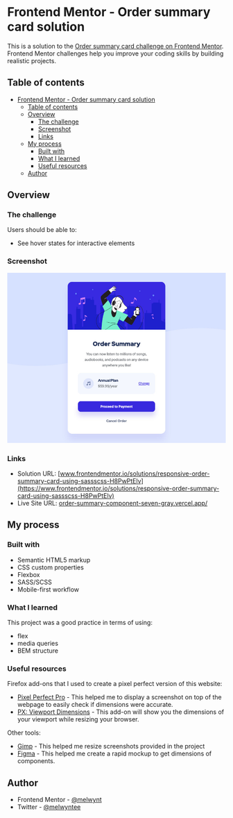 # Frontend Mentor - Order summary card solution

This is a solution to the [Order summary card challenge on Frontend Mentor](https://www.frontendmentor.io/solutions/responsive-order-summary-card-using-sassscss-H8PwPtElv).<br>
Frontend Mentor challenges help you improve your coding skills by building realistic projects. 

## Table of contents

- [Frontend Mentor - Order summary card solution](#frontend-mentor---order-summary-card-solution)
  - [Table of contents](#table-of-contents)
  - [Overview](#overview)
    - [The challenge](#the-challenge)
    - [Screenshot](#screenshot)
    - [Links](#links)
  - [My process](#my-process)
    - [Built with](#built-with)
    - [What I learned](#what-i-learned)
    - [Useful resources](#useful-resources)
  - [Author](#author)

## Overview

### The challenge

Users should be able to:

- See hover states for interactive elements

### Screenshot

![](./screenshot.jpg)

### Links

- Solution URL: [www.frontendmentor.io/solutions/responsive-order-summary-card-using-sassscss-H8PwPtElv](https://www.frontendmentor.io/solutions/responsive-order-summary-card-using-sassscss-H8PwPtElv)
- Live Site URL: [order-summary-component-seven-gray.vercel.app/](https://order-summary-component-seven-gray.vercel.app/)

## My process

### Built with

- Semantic HTML5 markup
- CSS custom properties
- Flexbox
- SASS/SCSS
- Mobile-first workflow

### What I learned

This project was a good practice in terms of using:
- flex
- media queries
- BEM structure

### Useful resources

Firefox add-ons that I used to create a pixel perfect version of this website:
- [Pixel Perfect Pro](https://addons.mozilla.org/en-US/firefox/addon/pixel-perfect-pro/) - This helped me to display a screenshot on top of the webpage to easily check if dimensions were accurate.
- [PX: Viewport Dimensions](https://addons.mozilla.org/en-US/firefox/addon/px-viewport-dimensions/) - This add-on will show you the dimensions of your viewport while resizing your browser.

Other tools:
- [Gimp](https://www.gimp.org/) - This helped me resize screenshots provided in the project
- [Figma](https://www.figma.com) - This helped me create a rapid mockup to get dimensions of components.

## Author

- Frontend Mentor - [@melwynt](https://www.frontendmentor.io/profile/melwynt)
- Twitter - [@melwyntee](https://www.twitter.com/yourusername)
